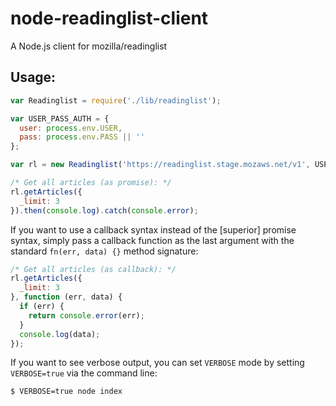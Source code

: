 # node-readinglist-client

A Node.js client for mozilla/readinglist

## Usage:
```js
var Readinglist = require('./lib/readinglist');

var USER_PASS_AUTH = {
  user: process.env.USER,
  pass: process.env.PASS || ''
};

var rl = new Readinglist('https://readinglist.stage.mozaws.net/v1', USER_PASS_AUTH);

/* Get all articles (as promise): */
rl.getArticles({
  _limit: 3
}).then(console.log).catch(console.error);
```

If you want to use a callback syntax instead of the [superior] promise syntax, simply pass a callback function as the last argument with the standard `fn(err, data) {}` method signature:
```js
/* Get all articles (as callback): */
rl.getArticles({
  _limit: 3
}, function (err, data) {
  if (err) {
    return console.error(err);
  }
  console.log(data);
});
```


If you want to see verbose output, you can set `VERBOSE` mode by setting `VERBOSE=true` via the command line:
```sh
$ VERBOSE=true node index
```
